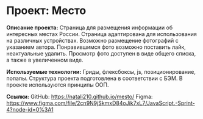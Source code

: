 # Проект: Место

**Описание проекта:**
Страница для размещения информации об интересных местах России. Страница адаптирована для использования на различных устройствах. Возможно размещение фотографий с указанием автора. Понравившимся фото возможно поставить лайк, неактуальные удалить. Просмотр фото доступен в виде общего списка, а также в увеличенном виде.


**Используемые технологии:**
Гриды, флексбоксы, js, позиционирование, попапы. Структура проекта подготовлена в соответствии с БЭМ. В проекте используются принципы ООП.

**Ссылки:**
GitHub: https://natali210.github.io/mesto/ 
Figma: https://www.figma.com/file/2cn9N9jSkmxD84oJik7xL7/JavaScript.-Sprint-4?node-id=0%3A1